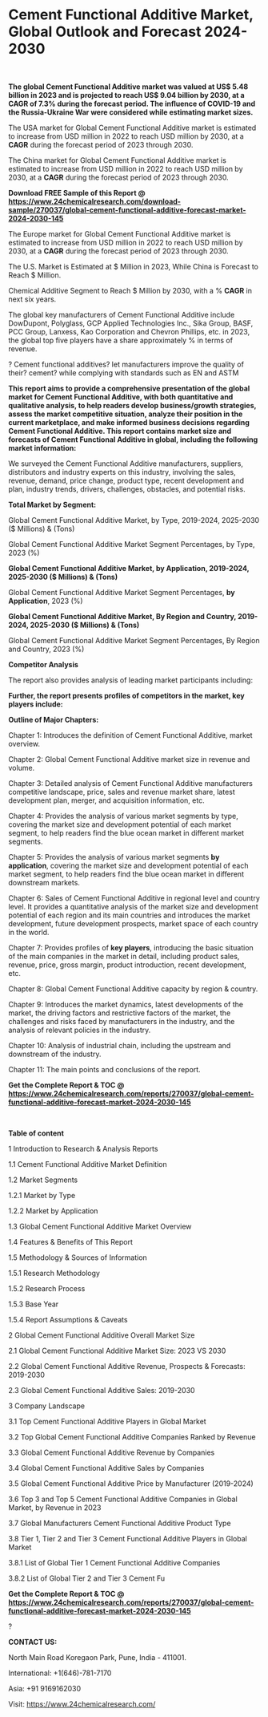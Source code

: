 <h1>Cement Functional Additive Market, Global Outlook and Forecast 2024-2030</h1><br/><p><strong>The global Cement Functional Additive market was valued at US$ 5.48 billion in 2023 and is projected to reach US$ 9.04 billion by 2030, at a <strong>CAGR</strong> of 7.3% during the forecast period. The influence of COVID-19 and the Russia-Ukraine War were considered while estimating market sizes.</strong></p>
 
 
 
 <p>The USA market for Global Cement Functional Additive market is estimated to increase from USD million in 2022 to reach USD million by 2030, at a <strong>CAGR</strong> during the forecast period of 2023 through 2030.</p>
 
 
 
 <p>The China market for Global Cement Functional Additive market is estimated to increase from USD million in 2022 to reach USD million by 2030, at a <strong>CAGR</strong> during the forecast period of 2023 through 2030.</p>
 
 
 
 <div><b>Download FREE Sample of this Report @ <a href="https://www.24chemicalresearch.com/download-sample/270037/global-cement-functional-additive-forecast-market-2024-2030-145">https://www.24chemicalresearch.com/download-sample/270037/global-cement-functional-additive-forecast-market-2024-2030-145</a></b></div>
 
 
 
 <p>The Europe market for Global Cement Functional Additive market is estimated to increase from USD million in 2022 to reach USD million by 2030, at a <strong>CAGR</strong> during the forecast period of 2023 through 2030.</p>
 
 
 
 <p>The U.S. Market is Estimated at $ Million in 2023, While China is Forecast to Reach $ Million.</p>
 
 
 
 <p>Chemical Additive Segment to Reach $ Million by 2030, with a % <strong>CAGR</strong> in next six years.</p>
 
 
 
 <p>The global key manufacturers of Cement Functional Additive include DowDupont, Polyglass, GCP Applied Technologies Inc., Sika Group, BASF, PCC Group, Lanxess, Kao Corporation and Chevron Phillips, etc. in 2023, the global top five players have a share approximately % in terms of revenue.</p>
 
 
 
 <p>? Cement functional additives? let manufacturers improve the quality of their? cement? while complying with standards such as EN and ASTM</p>
 
 
 
 <p><strong>This report aims to provide a comprehensive presentation of the global market for Cement Functional Additive, with both quantitative and qualitative analysis, to help readers develop business/growth strategies, assess the market competitive situation, analyze their position in the current marketplace, and make informed business decisions regarding Cement Functional Additive. This report contains market size and forecasts of Cement Functional Additive in global, including the following market information:</strong></p>
 
 
 
 <p>We surveyed the Cement Functional Additive manufacturers, suppliers, distributors and industry experts on this industry, involving the sales, revenue, demand, price change, product type, recent development and plan, industry trends, drivers, challenges, obstacles, and potential risks.</p>
 
 
 
 <p><strong>Total Market by Segment:</strong></p>
 
 
 
 <p>Global Cement Functional Additive Market, by Type, 2019-2024, 2025-2030 ($ Millions) & (Tons)</p>
 
 
 
 <p>Global Cement Functional Additive Market Segment Percentages, by Type, 2023 (%)</p>
 
 
 
 <p><strong>Global Cement Functional Additive Market, <strong>by Application</strong>, 2019-2024, 2025-2030 ($ Millions) & (Tons)</strong></p>
 
 
 
 <p>Global Cement Functional Additive Market Segment Percentages, <strong>by Application</strong>, 2023 (%)</p>
 
 
 
 <p><strong>Global Cement Functional Additive Market, By Region and Country, 2019-2024, 2025-2030 ($ Millions) & (Tons)</strong></p>
 
 
 
 <p>Global Cement Functional Additive Market Segment Percentages, By Region and Country, 2023 (%)</p>
 
 
 
 <p><strong>Competitor Analysis</strong></p>
 
 
 
 <p>The report also provides analysis of leading market participants including:</p>
 
 
 
 <p><strong>Further, the report presents profiles of competitors in the market, <strong>key players</strong> include:</strong></p>
 
 
 
 <p><strong>Outline of Major Chapters:</strong></p>
 
 
 
 <p>Chapter 1: Introduces the definition of Cement Functional Additive, market overview.</p>
 
 
 
 <p>Chapter 2: Global Cement Functional Additive market size in revenue and volume.</p>
 
 
 
 <p>Chapter 3: Detailed analysis of Cement Functional Additive manufacturers competitive landscape, price, sales and revenue market share, latest development plan, merger, and acquisition information, etc.</p>
 
 
 
 <p>Chapter 4: Provides the analysis of various market segments by type, covering the market size and development potential of each market segment, to help readers find the blue ocean market in different market segments.</p>
 
 
 
 <p>Chapter 5: Provides the analysis of various market segments <strong>by application</strong>, covering the market size and development potential of each market segment, to help readers find the blue ocean market in different downstream markets.</p>
 
 
 
 <p>Chapter 6: Sales of Cement Functional Additive in regional level and country level. It provides a quantitative analysis of the market size and development potential of each region and its main countries and introduces the market development, future development prospects, market space of each country in the world.</p>
 
 
 
 <p>Chapter 7: Provides profiles of <strong>key players</strong>, introducing the basic situation of the main companies in the market in detail, including product sales, revenue, price, gross margin, product introduction, recent development, etc.</p>
 
 
 
 <p>Chapter 8: Global Cement Functional Additive capacity by region & country.</p>
 
 
 
 <p>Chapter 9: Introduces the market dynamics, latest developments of the market, the driving factors and restrictive factors of the market, the challenges and risks faced by manufacturers in the industry, and the analysis of relevant policies in the industry.</p>
 
 
 
 <p>Chapter 10: Analysis of industrial chain, including the upstream and downstream of the industry.</p>
 
 
 
 <p>Chapter 11: The main points and conclusions of the report.</p>
 
 
 
 <div><b>Get the Complete Report & TOC @ <a href="https://www.24chemicalresearch.com/reports/270037/global-cement-functional-additive-forecast-market-2024-2030-145">https://www.24chemicalresearch.com/reports/270037/global-cement-functional-additive-forecast-market-2024-2030-145</a></b></div>
 
 
 
 <p><br />
 
 <b>Table of content</b></p>
 
 
 
 <p>1 Introduction to Research & Analysis Reports<br />
 
 1.1 Cement Functional Additive Market Definition<br />
 
 1.2 Market Segments<br />
 
 1.2.1 Market by Type<br />
 
 1.2.2 Market by Application<br />
 
 1.3 Global Cement Functional Additive Market Overview<br />
 
 1.4 Features & Benefits of This Report<br />
 
 1.5 Methodology & Sources of Information<br />
 
 1.5.1 Research Methodology<br />
 
 1.5.2 Research Process<br />
 
 1.5.3 Base Year<br />
 
 1.5.4 Report Assumptions & Caveats<br />
 
 2 Global Cement Functional Additive Overall Market Size<br />
 
 2.1 Global Cement Functional Additive Market Size: 2023 VS 2030<br />
 
 2.2 Global Cement Functional Additive Revenue, Prospects & Forecasts: 2019-2030<br />
 
 2.3 Global Cement Functional Additive Sales: 2019-2030<br />
 
 3 Company Landscape<br />
 
 3.1 Top Cement Functional Additive Players in Global Market<br />
 
 3.2 Top Global Cement Functional Additive Companies Ranked by Revenue<br />
 
 3.3 Global Cement Functional Additive Revenue by Companies<br />
 
 3.4 Global Cement Functional Additive Sales by Companies<br />
 
 3.5 Global Cement Functional Additive Price by Manufacturer (2019-2024)<br />
 
 3.6 Top 3 and Top 5 Cement Functional Additive Companies in Global Market, by Revenue in 2023<br />
 
 3.7 Global Manufacturers Cement Functional Additive Product Type<br />
 
 3.8 Tier 1, Tier 2 and Tier 3 Cement Functional Additive Players in Global Market<br />
 
 3.8.1 List of Global Tier 1 Cement Functional Additive Companies<br />
 
 3.8.2 List of Global Tier 2 and Tier 3 Cement Fu</p>
 
 
 
 <div><b>Get the Complete Report & TOC @ <a href="https://www.24chemicalresearch.com/reports/270037/global-cement-functional-additive-forecast-market-2024-2030-145">https://www.24chemicalresearch.com/reports/270037/global-cement-functional-additive-forecast-market-2024-2030-145</a></b></div>
 
 
 
 <p>? </p>
 
 
 
 <p><b>CONTACT US:</b><br />
 
 North Main Road Koregaon Park, Pune, India - 411001.<br />
 
 International: +1(646)-781-7170<br />
 
 Asia: +91 9169162030<br />
 
 Visit: <a href="https://www.24chemicalresearch.com/">https://www.24chemicalresearch.com/</a></p>